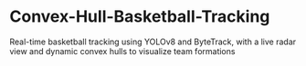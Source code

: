 # Convex-Hull-Basketball-Tracking
Real-time basketball tracking using YOLOv8 and ByteTrack, with a live radar view and dynamic convex hulls to visualize team formations
